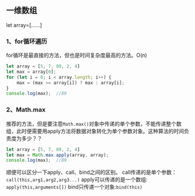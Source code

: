 ## 一维数组
let array=[......]
### 1、for循环遍历
for循环是最直接的方法，但也是时间复杂度最高的方法。O(n)

```js
let array = [5, 7, 89, 2, 4]
let max = array[0];
for (let i = 0; i < array.length; i++) {
    max = (max >= array[i]) ? max : array[i];
}
console.log(max);  //89
```

### 2、Math.max
推荐的方法，但是要注意`Math.max()`对象中传递的单个参数，不能传递整个数组，此时便需要用apply方法将数据对象转化为单个参数对象。这种算法的时间负责度为多少？？

```js
let array = [5, 7, 89, 2, 4]
let max = Math.max.apply(array, array);
console.log(max);  //89
```

顺便可以区分一下apply、call、bind之间的区别。
call传递的是单个参数：`call(this,arg1,arg2,arg3...)`
apply可以传递的是一个数组: `apply(this,arguments[])`
bind只传递一个对象:`bind(this)`






